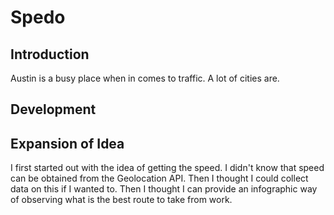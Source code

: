 # Spedo

## Introduction
Austin is a busy place when in comes to traffic.  A lot of cities are.

## Development

## Expansion of Idea
I first started out with the idea of getting the speed.  I didn't know that
speed can be obtained from the Geolocation API.  Then I thought I could collect
data on this if I wanted to.  Then I thought I can provide an infographic way
of observing what is the best route to take from work.
